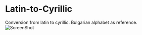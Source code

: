 Latin-to-Cyrillic
=================

Conversion from latin to cyrillic. Bulgarian alphabet as reference.
![ScreenShot](http://ibin.co/1QqvyzXHDZSB)
